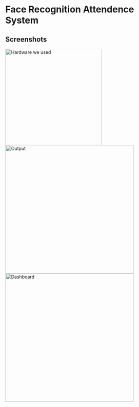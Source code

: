 # Face Recognition Attendence System

## Screenshots
<p float="left">
  <img src="https://github.com/codestromer/Face-Recognition-attendence-system/blob/master/Screenshots/1.png" alt="Hardware we used" width="300"/>
  <img src="https://github.com/codestromer/Face-Recognition-attendence-system/blob/master/Screenshots/2.png" alt="Output" height="400"/>
  <img src="https://github.com/codestromer/Face-Recognition-attendence-system/blob/master/Screenshots/3.png" alt="Dashboard" height="400"/>
</p>

